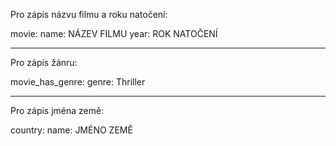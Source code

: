 Pro zápis názvu filmu a roku natočení:

movie:
  name: NÁZEV FILMU
  year: ROK NATOČENÍ

---------------------------------------

Pro zápis žánru:

  movie_has_genre:
    genre: Thriller

----------------------------------------

Pro zápis jména země:

  country:
    name: JMÉNO ZEMĚ 
